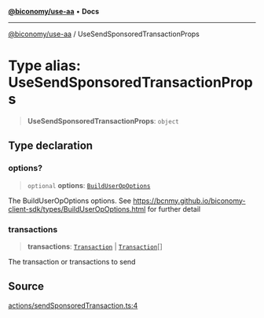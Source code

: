 [**@biconomy/use-aa**](../README.md) • **Docs**

***

[@biconomy/use-aa](../globals.md) / UseSendSponsoredTransactionProps

# Type alias: UseSendSponsoredTransactionProps

> **UseSendSponsoredTransactionProps**: `object`

## Type declaration

### options?

> `optional` **options**: [`BuildUserOpOptions`](BuildUserOpOptions.md)

The BuildUserOpOptions options. See https://bcnmy.github.io/biconomy-client-sdk/types/BuildUserOpOptions.html for further detail

### transactions

> **transactions**: [`Transaction`](Transaction.md) \| [`Transaction`](Transaction.md)[]

The transaction or transactions to send

## Source

[actions/sendSponsoredTransaction.ts:4](https://github.com/bcnmy/useAA/blob/main/src/actions/sendSponsoredTransaction.ts#L4)
